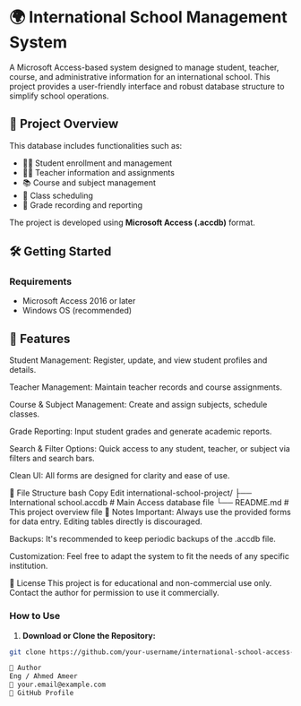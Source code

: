 # 🌍 International School Management System

A Microsoft Access-based system designed to manage student, teacher, course, and administrative information for an international school. This project provides a user-friendly interface and robust database structure to simplify school operations.

## 📁 Project Overview

This database includes functionalities such as:

- 👨‍🎓 Student enrollment and management  
- 🧑‍🏫 Teacher information and assignments  
- 📚 Course and subject management  
- 📅 Class scheduling  
- 📝 Grade recording and reporting  

The project is developed using **Microsoft Access (.accdb)** format.

## 🛠️ Getting Started

### Requirements

- Microsoft Access 2016 or later  
- Windows OS (recommended)


## 🧩 Features
Student Management:
Register, update, and view student profiles and details.

Teacher Management:
Maintain teacher records and course assignments.

Course & Subject Management:
Create and assign subjects, schedule classes.

Grade Reporting:
Input student grades and generate academic reports.

Search & Filter Options:
Quick access to any student, teacher, or subject via filters and search bars.

Clean UI:
All forms are designed for clarity and ease of use.

💾 File Structure
bash
Copy
Edit
international-school-project/
├── International school.accdb     # Main Access database file
└── README.md                      # This project overview file
📌 Notes
Important: Always use the provided forms for data entry. Editing tables directly is discouraged.

Backups: It's recommended to keep periodic backups of the .accdb file.

Customization: Feel free to adapt the system to fit the needs of any specific institution.

📄 License
This project is for educational and non-commercial use only. Contact the author for permission to use it commercially.


### How to Use

1. **Download or Clone the Repository:**

```bash
git clone https://github.com/your-username/international-school-access-project.git

👤 Author
Eng / Ahmed Ameer
📧 your.email@example.com
🔗 GitHub Profile
